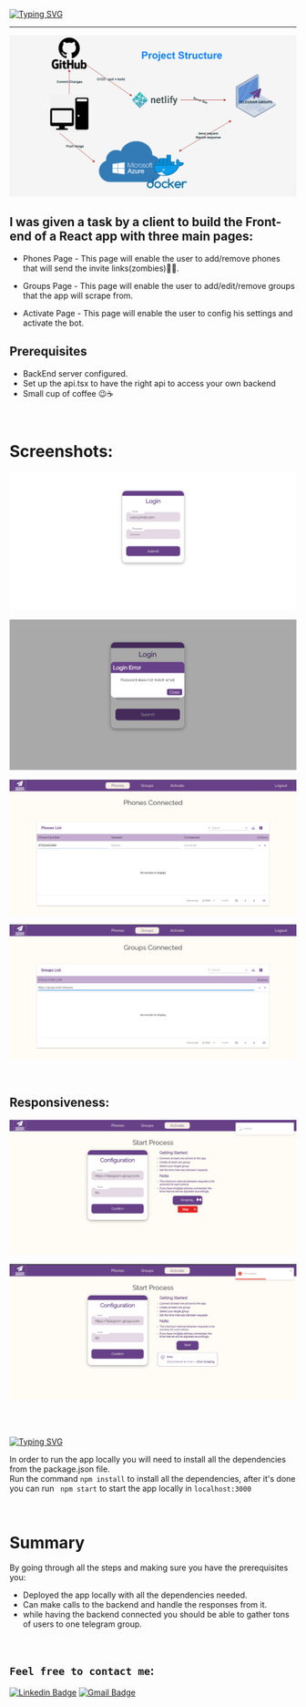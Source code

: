 [![Typing SVG](https://readme-typing-svg.demolab.com?font=Roboto&weight=900&size=40&duration=3000&pause=2000&color=A849FF&center=true&width=1000&height=90&lines=Telegram+Groups+Filler;React+App)](https://git.io/typing-svg)

<hr>

![plot](./screenshots/Screenshot0.png) 

## I was given a task by a client to build the Front-end of a React app with three main pages:

-  Phones Page - This page will enable the user to add/remove phones that will send the invite links(zombies)🧟‍♂️.

-  Groups Page - This page will enable the user to add/edit/remove groups that the app will scrape from.

-  Activate Page - This page will enable the user to config his settings and activate the bot.



## Prerequisites
* BackEnd server configured.
* Set up the api.tsx to have the right api to access your own backend
* Small cup of coffee 😉☕



<br>

# Screenshots:
![plot](./screenshots/Screenshot1.png) 

![plot](./screenshots/Screenshot2.png) 

![plot](./screenshots/Screenshot3.png) 

![plot](./screenshots/Screenshot4.png) 

<br>

## Responsiveness:

![plot](./screenshots/Screenshot5.png) 

![plot](./screenshots/Screenshot6.png) 



<br>
<br>

[![Typing SVG](https://readme-typing-svg.demolab.com?font=Roboto&weight=900&size=24&duration=100&pause=2000&color=28FF2D&repeat=false&width=500&height=34&lines=Deployment)](https://git.io/typing-svg)

In order to run the app locally you will need to install all the dependencies from the package.json file.  
Run the command ``` npm install ``` to install all the dependencies, after it's done you can run ``` npm start``` to start the app locally in ```localhost:3000```


<br>


# Summary
By going through all the steps and making sure you have the prerequisites you:
- Deployed the app locally with all the dependencies needed.
- Can make calls to the backend and handle the responses from it.
- while having the backend connected you should be able to gather tons of users to one telegram group.

<br>

## `Feel free to contact me`:


[![Linkedin Badge](https://img.shields.io/badge/-Elad%20Harel-blue?style=flat-square&logo=Linkedin&logoColor=white&link&=https://www.linkedin.com/in/elad-harel-06ab61183/)](https://www.linkedin.com/in/elad-harel-06ab61183/)
[![Gmail Badge](https://img.shields.io/badge/-Eladjmc88@gmail.com-c14438?style=flat-square&logo=Gmail&logoColor=white&link=mailto:Eladjmc88@gmail.com)](mailto:benben95939@gmail.com)